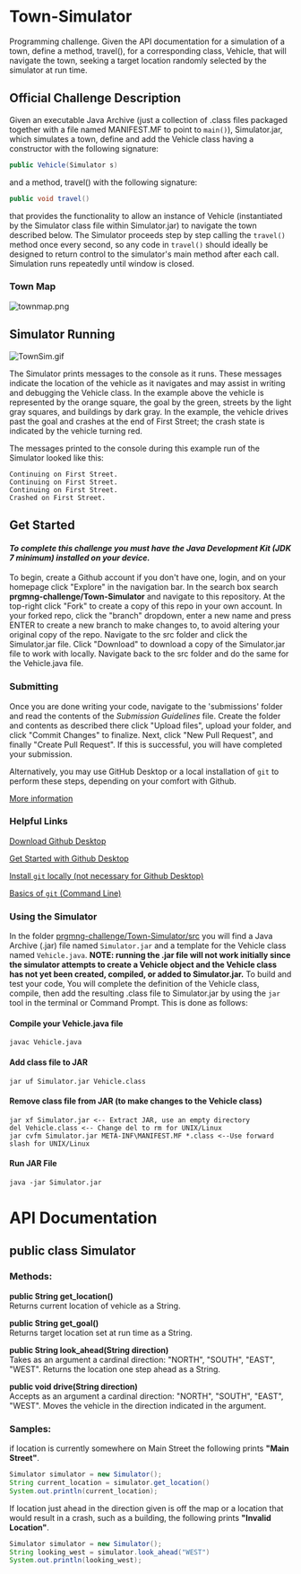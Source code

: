 # Town-Simulator
Programming challenge. Given the API documentation for a simulation of a town, define a method, travel(), for a corresponding class,
Vehicle, that will navigate the town, seeking a target location randomly selected by the simulator at run time.

## Official Challenge Description
Given an executable Java Archive (just a collection of .class files packaged together with a file named MANIFEST.MF to point to
```main()```), Simulator.jar, which
simulates a town, define and add the Vehicle class having a constructor with the following signature: 
```Java
public Vehicle(Simulator s)
```
and a method, travel() with the following signature:

```Java 
public void travel()
```

that provides the functionality to allow an instance of Vehicle (instantiated by the Simulator class file within Simulator.jar) to navigate the town 
described below. The Simulator proceeds step by step calling the ```travel()``` method once every second, so any code in ```travel()```
should ideally be designed to return control to the simulator's main method after each call. Simulation runs repeatedly until window is 
closed.

### Town Map

![townmap.png](townmap.png)

## Simulator Running

![TownSim.gif](TownSim.gif)

The Simulator prints messages to the console as it runs. These messages indicate the location of the vehicle as it navigates and 
may assist in writing and debugging the Vehicle class. In the example above the vehicle is represented by the orange square, the goal
by the green, streets by the light gray squares, and buildings by dark gray. In the example, the vehicle drives past the goal and 
crashes at the end of First Street; the crash state is indicated by the vehicle turning red.

The messages printed to the console during this example run of the Simulator looked like this:
```
Continuing on First Street.
Continuing on First Street.
Continuing on First Street.
Crashed on First Street.
```

## Get Started
#### _To complete this challenge you must have the Java Development Kit (JDK 7 minimum)  installed on your device._
To begin, create a Github account if you don't have one, login, and on your homepage click "Explore" in the navigation bar. In the
search box search 
**prgmng-challenge/Town-Simulator** and navigate to this repository. At the top-right click "Fork" to create a copy of this repo in 
your own account. In your forked repo, click the "branch" dropdown, enter a new name and press ENTER to create a new branch to make 
changes to, to avoid altering your original copy of the repo. Navigate to the src folder and click the Simulator.jar file. Click 
"Download" to download a copy of the Simulator.jar file to work with locally. Navigate back to the src folder and do the same for the 
Vehicle.java file. 

### Submitting

Once you are done writing your code, navigate to the 'submissions' folder and read the contents of the _Submission Guidelines_ file. 
Create the folder and contents as described there click "Upload files", upload your folder, and click "Commit Changes" to finalize. 
Next, click "New Pull Request", and finally "Create Pull Request". If this is successful, you will have completed your submission.

Alternatively, you may use GitHub Desktop or a local installation of ```git``` to perform these steps, depending on your comfort with
Github.

[More information](https://help.github.com/en/desktop/contributing-to-projects/creating-a-pull-request)

### Helpful Links
[Download Github Desktop](https://desktop.github.com/)

[Get Started with Github Desktop](https://help.github.com/en/desktop/getting-started-with-github-desktop)

[Install ```git``` locally (not necessary for Github Desktop)](https://git-scm.com/downloads)

[Basics of ```git``` (Command Line)](https://git-scm.com/book/en/v2/Git-Basics-Getting-a-Git-Repository)

### Using the Simulator
In the folder [prgmng-challenge/Town-Simulator/src](src/) you will find a Java Archive (.jar) file named ```Simulator.jar``` and a
template
for the Vehicle class named ```Vehicle.java```. **NOTE: running the .jar file will not work initially since the simulator attempts
to create a Vehicle object and the Vehicle class has not yet been created, compiled, or added to Simulator.jar.** To build and test your
code, You will complete the definition of the Vehicle class, compile, then add the resulting .class file to Simulator.jar by using the
```jar``` tool in the terminal or Command Prompt. This is done as follows:

#### Compile your Vehicle.java file
```javac Vehicle.java```

#### Add class file to JAR
```jar uf Simulator.jar Vehicle.class```

#### Remove class file from JAR (to make changes to the Vehicle class)
```
jar xf Simulator.jar <-- Extract JAR, use an empty directory
del Vehicle.class <-- Change del to rm for UNIX/Linux
jar cvfm Simulator.jar META-INF\MANIFEST.MF *.class <--Use forward slash for UNIX/Linux
```

#### Run JAR File
```
java -jar Simulator.jar
```

# API Documentation
## public class Simulator
### Methods:
**public String get_location()**<br/>
  Returns current location of vehicle as a String.<br/>
  
**public String get_goal()**<br/>
  Returns target location set at run time as a String.<br/>
  
**public String look_ahead(String direction)**<br/>
  Takes as an argument a cardinal direction: "NORTH", "SOUTH", "EAST", "WEST". Returns the location one step ahead as a String.<br/>
  
**public void drive(String direction)**<br/>
  Accepts as an argument a cardinal direction: "NORTH", "SOUTH", "EAST", "WEST". Moves the vehicle in the direction indicated in the 
  argument.<br/>
  
### Samples:

if location is currently somewhere on Main Street the following prints **"Main Street"**.
```Java
Simulator simulator = new Simulator();
String current_location = simulator.get_location()
System.out.println(current_location); 
```
If location just ahead in the direction given is off the map or a location that would result in a crash, such as a building, 
the following prints **"Invalid Location"**.
```Java
Simulator simulator = new Simulator();
String looking_west = simulator.look_ahead("WEST")
System.out.println(looking_west); 
```

